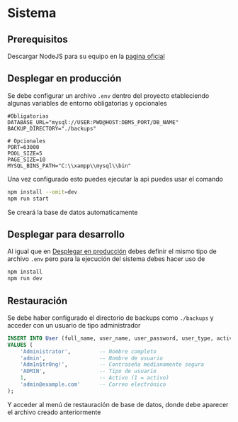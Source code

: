 # Sistema

## Prerequisitos

Descargar NodeJS para su equipo en la
[pagina oficial](https://nodejs.org/en/)

## Desplegar en producción

Se debe configurar un archivo `.env` dentro
del proyecto etableciendo algunas variables
de entorno obligatorias y opcionales

```env
#Obligatorias
DATABASE_URL="mysql://USER:PWD@HOST:DBMS_PORT/DB_NAME"
BACKUP_DIRECTORY="./backups"

# Opcionales
PORT=63000
POOL_SIZE=5
PAGE_SIZE=10
MYSQL_BINS_PATH="C:\\xampp\\mysql\\bin"
```

Una vez configurado esto puedes ejecutar la
api puedes usar el comando

```bash
npm install --omit=dev
npm run start
```

Se creará la base de datos automaticamente

## Desplegar para desarrollo

Al igual que en [Desplegar en producción](#desplegar-en-producción)
debes definir el mismo tipo de archivo `.env` pero
para la ejecución del sistema debes hacer uso de

```bash
npm install
npm run dev
```

## Restauración

Se debe haber configurado el directorio de backups como
`./backups` y acceder con un usuario de tipo administrador

```sql
INSERT INTO User (full_name, user_name, user_password, user_type, active, email)
VALUES (
    'Administrator',         -- Nombre completo
    'admin',                 -- Nombre de usuario
    'Adm1n$tr0ng!',          -- Contraseña medianamente segura
    'ADMIN',                 -- Tipo de usuario
    1,                       -- Activo (1 = activo)
    'admin@example.com'      -- Correo electrónico
);
```

Y acceder al menú de restauración de base de datos, donde
debe aparecer el archivo creado anteriormente
